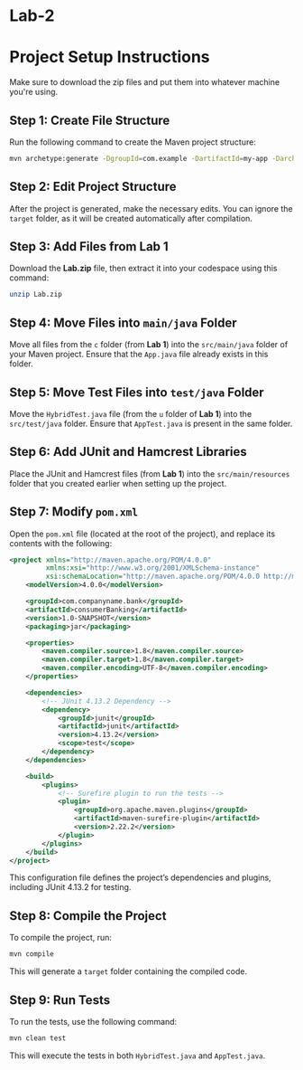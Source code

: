 # Lab-2

# Project Setup Instructions

Make sure to download the zip files and put them into whatever machine you're using.

## Step 1: Create File Structure
Run the following command to create the Maven project structure:
```bash
mvn archetype:generate -DgroupId=com.example -DartifactId=my-app -DarchetypeArtifactId=maven-archetype-quickstart -DinteractiveMode=false
```

## Step 2: Edit Project Structure
After the project is generated, make the necessary edits. You can ignore the `target` folder, as it will be created automatically after compilation.

## Step 3: Add Files from Lab 1
Download the **Lab.zip** file, then extract it into your codespace using this command:
```bash
unzip Lab.zip
```

## Step 4: Move Files into `main/java` Folder
Move all files from the `c` folder (from **Lab 1**) into the `src/main/java` folder of your Maven project. Ensure that the `App.java` file already exists in this folder.

## Step 5: Move Test Files into `test/java` Folder
Move the `HybridTest.java` file (from the `u` folder of **Lab 1**) into the `src/test/java` folder. Ensure that `AppTest.java` is present in the same folder.

## Step 6: Add JUnit and Hamcrest Libraries
Place the JUnit and Hamcrest files (from **Lab 1**) into the `src/main/resources` folder that you created earlier when setting up the project.

## Step 7: Modify `pom.xml`
Open the `pom.xml` file (located at the root of the project), and replace its contents with the following:

```xml
<project xmlns="http://maven.apache.org/POM/4.0.0"
         xmlns:xsi="http://www.w3.org/2001/XMLSchema-instance"
         xsi:schemaLocation="http://maven.apache.org/POM/4.0.0 http://maven.apache.org/xsd/maven-4.0.0.xsd">
    <modelVersion>4.0.0</modelVersion>

    <groupId>com.companyname.bank</groupId>
    <artifactId>consumerBanking</artifactId>
    <version>1.0-SNAPSHOT</version>
    <packaging>jar</packaging>

    <properties>
        <maven.compiler.source>1.8</maven.compiler.source>
        <maven.compiler.target>1.8</maven.compiler.target>
        <maven.compiler.encoding>UTF-8</maven.compiler.encoding>
    </properties>

    <dependencies>
        <!-- JUnit 4.13.2 Dependency -->
        <dependency>
            <groupId>junit</groupId>
            <artifactId>junit</artifactId>
            <version>4.13.2</version>
            <scope>test</scope>
        </dependency>
    </dependencies>

    <build>
        <plugins>
            <!-- Surefire plugin to run the tests -->
            <plugin>
                <groupId>org.apache.maven.plugins</groupId>
                <artifactId>maven-surefire-plugin</artifactId>
                <version>2.22.2</version>
            </plugin>
        </plugins>
    </build>
</project>
```

This configuration file defines the project’s dependencies and plugins, including JUnit 4.13.2 for testing.

## Step 8: Compile the Project
To compile the project, run:
```bash
mvn compile
```
This will generate a `target` folder containing the compiled code.

## Step 9: Run Tests
To run the tests, use the following command:
```bash
mvn clean test
```
This will execute the tests in both `HybridTest.java` and `AppTest.java`.
